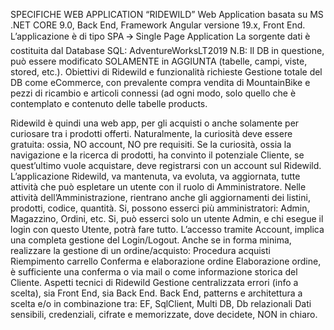 SPECIFICHE WEB APPLICATION “RIDEWILD”
Web Application basata su MS .NET CORE 9.0, Back End, Framework Angular versione 19.x, Front End.
L’applicazione è di tipo SPA 🡪 Single Page Application
La sorgente dati è costituita dal Database SQL: AdventureWorksLT2019
N.B: Il DB in questione, può essere modificato SOLAMENTE in AGGIUNTA (tabelle, campi, viste, stored, etc.).
Obiettivi di Ridewild e funzionalità richieste
Gestione totale del DB come eCommerce, con prevalente compra vendita di MountainBike e pezzi di ricambio e articoli connessi (ad ogni modo, solo quello che è contemplato e contenuto delle tabelle products.


Ridewild è quindi una web app, per gli acquisti o anche solamente per curiosare tra i prodotti offerti.
Naturalmente, la curiosità deve essere gratuita: ossia, NO account, NO pre requisiti.
Se la curiosità, ossia la navigazione e la ricerca di prodotti, ha convinto il potenziale Cliente, se quest’ultimo vuole acquistare, deve registrarsi con un account sul Ridewild.
L’applicazione Ridewild, va mantenuta, va evoluta, va aggiornata, tutte attività che può espletare un utente con il ruolo di Amministratore.
Nelle attività dell’Amministrazione, rientrano anche gli aggiornamenti dei listini, prodotti, codice, quantità.
Si, possono esserci più amministratori: Admin, Magazzino, Ordini, etc.
Si, può esserci solo un utente Admin, e chi esegue il login con questo Utente, potrà fare tutto.
L’accesso tramite Account, implica una completa gestione del Login/Logout.
Anche se in forma minima, realizzare la gestione di un ordine/acquisto:
Procedura acquisti
Riempimento carrello
Conferma e elaborazione ordine
Elaborazione ordine, è sufficiente una conferma o via mail o come informazione storica del Cliente.
Aspetti tecnici di Ridewild
Gestione centralizzata errori (info a scelta), sia Front End, sia Back End.
Back End, patterns e architettura a scelta e/o in combinazione tra: EF, SqlClient, Multi DB, Db relazionali
Dati sensibili, credenziali, cifrate e memorizzate, dove decidete, NON in chiaro.
